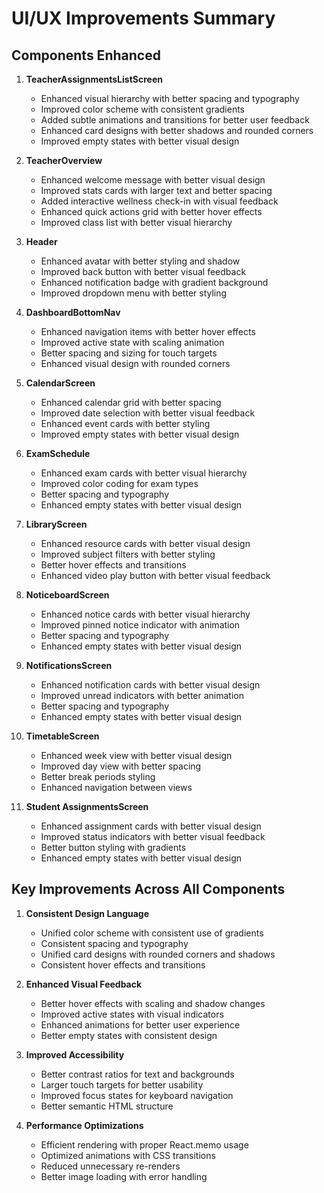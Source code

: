 # UI/UX Improvements Summary

## Components Enhanced

1. **TeacherAssignmentsListScreen**
   - Enhanced visual hierarchy with better spacing and typography
   - Improved color scheme with consistent gradients
   - Added subtle animations and transitions for better user feedback
   - Enhanced card designs with better shadows and rounded corners
   - Improved empty states with better visual design

2. **TeacherOverview**
   - Enhanced welcome message with better visual design
   - Improved stats cards with larger text and better spacing
   - Added interactive wellness check-in with visual feedback
   - Enhanced quick actions grid with better hover effects
   - Improved class list with better visual hierarchy

3. **Header**
   - Enhanced avatar with better styling and shadow
   - Improved back button with better visual feedback
   - Enhanced notification badge with gradient background
   - Improved dropdown menu with better styling

4. **DashboardBottomNav**
   - Enhanced navigation items with better hover effects
   - Improved active state with scaling animation
   - Better spacing and sizing for touch targets
   - Enhanced visual design with rounded corners

5. **CalendarScreen**
   - Enhanced calendar grid with better spacing
   - Improved date selection with better visual feedback
   - Enhanced event cards with better styling
   - Improved empty states with better visual design

6. **ExamSchedule**
   - Enhanced exam cards with better visual hierarchy
   - Improved color coding for exam types
   - Better spacing and typography
   - Enhanced empty states with better visual design

7. **LibraryScreen**
   - Enhanced resource cards with better visual design
   - Improved subject filters with better styling
   - Better hover effects and transitions
   - Enhanced video play button with better visual feedback

8. **NoticeboardScreen**
   - Enhanced notice cards with better visual hierarchy
   - Improved pinned notice indicator with animation
   - Better spacing and typography
   - Enhanced empty states with better visual design

9. **NotificationsScreen**
   - Enhanced notification cards with better visual design
   - Improved unread indicators with better animation
   - Better spacing and typography
   - Enhanced empty states with better visual design

10. **TimetableScreen**
    - Enhanced week view with better visual design
    - Improved day view with better spacing
    - Better break periods styling
    - Enhanced navigation between views

11. **Student AssignmentsScreen**
    - Enhanced assignment cards with better visual design
    - Improved status indicators with better visual feedback
    - Better button styling with gradients
    - Enhanced empty states with better visual design

## Key Improvements Across All Components

1. **Consistent Design Language**
   - Unified color scheme with consistent use of gradients
   - Consistent spacing and typography
   - Unified card designs with rounded corners and shadows
   - Consistent hover effects and transitions

2. **Enhanced Visual Feedback**
   - Better hover effects with scaling and shadow changes
   - Improved active states with visual indicators
   - Enhanced animations for better user experience
   - Better empty states with consistent design

3. **Improved Accessibility**
   - Better contrast ratios for text and backgrounds
   - Larger touch targets for better usability
   - Improved focus states for keyboard navigation
   - Better semantic HTML structure

4. **Performance Optimizations**
   - Efficient rendering with proper React.memo usage
   - Optimized animations with CSS transitions
   - Reduced unnecessary re-renders
   - Better image loading with error handling
